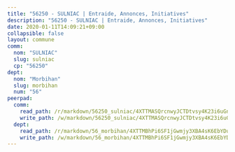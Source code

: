 ```yaml
---
title: "56250 - SULNIAC | Entraide, Annonces, Initiatives"
description: "56250 - SULNIAC | Entraide, Annonces, Initiatives"
date: 2020-01-11T14:09:21+09:00
collapsible: false
layout: commune
comm:
  nom: "SULNIAC"
  slug: sulniac
  cp: "56250"
dept:
  nom: "Morbihan"
  slug: morbihan
  num: "56"
peerpad:
  comm:
    read_path: /r/markdown/56250_sulniac/4XTTMASQrcnwyJCTDtvsy4K23i6uGnpJak3EJRrBy1jbUeFkD
    write_path: /w/markdown/56250_sulniac/4XTTMASQrcnwyJCTDtvsy4K23i6uGnpJak3EJRrBy1jbUeFkD-K3TgU2GMazcdxu3AKZ2vJZTTZEucpaozRbJn3PupuQkBeoDSg6A7omK19nm7CQsW7XTG1q91mYE41HKxz6upirDXozGCKntKSUqH8kseDrRogUB5YKT85BT4ik89ouA1nZhgtDFw
  dept:
    read_path: /r/markdown/56_morbihan/4XTTMBhPi6SF1jGwmjy3XBA4sK6EbYDun44EYwF3irZ7aBa5U
    write_path: /w/markdown/56_morbihan/4XTTMBhPi6SF1jGwmjy3XBA4sK6EbYDun44EYwF3irZ7aBa5U-K3TgV3HyhWtqSpmJ2GGLPRtHigVTcxkFRVLMX5R66UyRAN55PNUQgmTNwaDuJmWps9EVWQzncDySYbA7Pg7qEdRXsayrZysPHK4HeKM3FG1U8vQvyUvaDoFo4L4Z8coFC71q4zES
---
```


